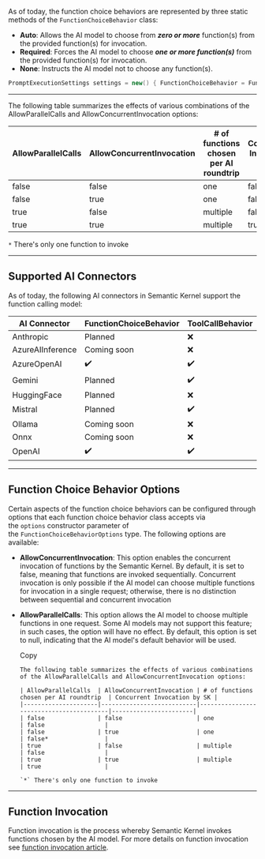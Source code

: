 As of today, the function choice behaviors are represented by three static methods of the `FunctionChoiceBehavior` class:

- **Auto**: Allows the AI model to choose from ***zero or more*** function(s) from the provided function(s) for invocation.
- **Required**: Forces the AI model to choose ***one or more function(s)*** from the provided function(s) for invocation.
- **None**: Instructs the AI model not to choose any function(s).


```csharp
PromptExecutionSettings settings = new() { FunctionChoiceBehavior = FunctionChoiceBehavior.Auto() };
```

---

The following table summarizes the effects of various combinations of the AllowParallelCalls and AllowConcurrentInvocation options:

| AllowParallelCalls  | AllowConcurrentInvocation | # of functions chosen per AI roundtrip  | Concurrent Invocation by SK |
|---------------------|---------------------------|-----------------------------------------|-----------------------|
| false               | false                     | one                                     | false                 |
| false               | true                      | one                                     | false*                |
| true                | false                     | multiple                                | false                 |
| true                | true                      | multiple                                | true                  |

`*` There's only one function to invoke

---

## Supported AI Connectors

As of today, the following AI connectors in Semantic Kernel support the function calling model:

|AI Connector|FunctionChoiceBehavior|ToolCallBehavior|
|---|---|---|
|Anthropic|Planned|❌|
|AzureAIInference|Coming soon|❌|
|AzureOpenAI|✔️|✔️|
|Gemini|Planned|✔️|
|HuggingFace|Planned|❌|
|Mistral|Planned|✔️|
|Ollama|Coming soon|❌|
|Onnx|Coming soon|❌|
|OpenAI|✔️|✔️|

---
## Function Choice Behavior Options

Certain aspects of the function choice behaviors can be configured through options that each function choice behavior class accepts via the `options` constructor parameter of the `FunctionChoiceBehaviorOptions` type. The following options are available:

- **AllowConcurrentInvocation**: This option enables the concurrent invocation of functions by the Semantic Kernel. By default, it is set to false, meaning that functions are invoked sequentially. Concurrent invocation is only possible if the AI model can choose multiple functions for invocation in a single request; otherwise, there is no distinction between sequential and concurrent invocation
    
- **AllowParallelCalls**: This option allows the AI model to choose multiple functions in one request. Some AI models may not support this feature; in such cases, the option will have no effect. By default, this option is set to null, indicating that the AI model's default behavior will be used.
    
    Copy
    
    ```
    The following table summarizes the effects of various combinations of the AllowParallelCalls and AllowConcurrentInvocation options:
    
    | AllowParallelCalls  | AllowConcurrentInvocation | # of functions chosen per AI roundtrip  | Concurrent Invocation by SK |
    |---------------------|---------------------------|-----------------------------------------|-----------------------|
    | false               | false                     | one                                     | false                 |
    | false               | true                      | one                                     | false*                |
    | true                | false                     | multiple                                | false                 |
    | true                | true                      | multiple                                | true                  |
    
    `*` There's only one function to invoke
    ```
    

[](https://learn.microsoft.com/en-us/semantic-kernel/concepts/ai-services/chat-completion/function-calling/function-choice-behaviors?pivots=programming-language-csharp#function-invocation)

---

## Function Invocation

Function invocation is the process whereby Semantic Kernel invokes functions chosen by the AI model. For more details on function invocation see [function invocation article](https://learn.microsoft.com/en-us/semantic-kernel/concepts/ai-services/chat-completion/function-calling/function-invocation).
